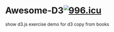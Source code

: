 # Awesome-D3<a href="https://996.icu"><img src="https://img.shields.io/badge/link-996.icu-red.svg" alt="996.icu"></a>
show d3.js exercise
demo for d3
copy from books
